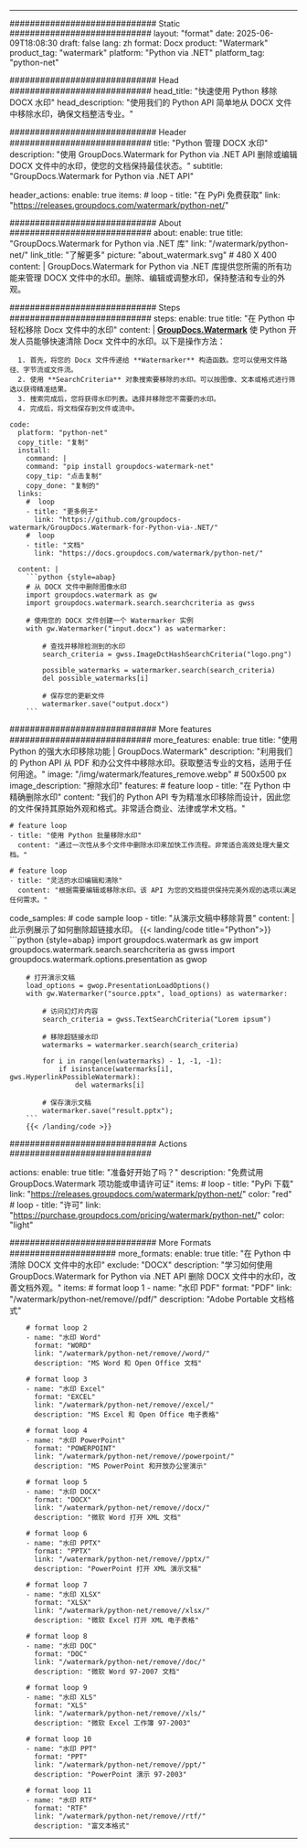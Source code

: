 
---
############################# Static ############################
layout: "format"
date:  2025-06-09T18:08:30
draft: false
lang: zh
format: Docx
product: "Watermark"
product_tag: "watermark"
platform: "Python via .NET"
platform_tag: "python-net"

############################# Head ############################
head_title: "快速使用 Python 移除 DOCX 水印"
head_description: "使用我们的 Python API 简单地从 DOCX 文件中移除水印，确保文档整洁专业。"

############################# Header ############################
title: "Python 管理 DOCX 水印" 
description: "使用 GroupDocs.Watermark for Python via .NET API 删除或编辑 DOCX 文件中的水印，使您的文档保持最佳状态。"
subtitle: "GroupDocs.Watermark for Python via .NET API" 

header_actions:
  enable: true
  items:
    #  loop
    - title: "在 PyPi 免费获取"
      link: "https://releases.groupdocs.com/watermark/python-net/"
      
############################# About ############################
about:
    enable: true
    title: "GroupDocs.Watermark for Python via .NET 库"
    link: "/watermark/python-net/"
    link_title: "了解更多"
    picture: "about_watermark.svg" # 480 X 400
    content: |
       GroupDocs.Watermark for Python via .NET 库提供您所需的所有功能来管理 DOCX 文件中的水印。删除、编辑或调整水印，保持整洁和专业的外观。

############################# Steps ############################
steps:
    enable: true
    title: "在 Python 中轻松移除 Docx 文件中的水印"
    content: |
      **[GroupDocs.Watermark](https://products.groupdocs.com/watermark/python-net/)** 使 Python 开发人员能够快速清除 Docx 文件中的水印。以下是操作方法：
      
      1. 首先，将您的 Docx 文件传递给 **Watermarker** 构造函数。您可以使用文件路径、字节流或文件流。
      2. 使用 **SearchCriteria** 对象搜索要移除的水印。可以按图像、文本或格式进行筛选以获得精准结果。
      3. 搜索完成后，您将获得水印列表。选择并移除您不需要的水印。
      4. 完成后，将文档保存到文件或流中。
   
    code:
      platform: "python-net"
      copy_title: "复制"
      install:
        command: |
        command: "pip install groupdocs-watermark-net"
        copy_tip: "点击复制"
        copy_done: "复制的"
      links:
        #  loop
        - title: "更多例子"
          link: "https://github.com/groupdocs-watermark/GroupDocs.Watermark-for-Python-via-.NET/"
        #  loop
        - title: "文档"
          link: "https://docs.groupdocs.com/watermark/python-net/"
          
      content: |
        ```python {style=abap}
        # 从 DOCX 文件中删除图像水印
        import groupdocs.watermark as gw
        import groupdocs.watermark.search.searchcriteria as gwss

        # 使用您的 DOCX 文件创建一个 Watermarker 实例
        with gw.Watermarker("input.docx") as watermarker:

            # 查找并移除检测到的水印
            search_criteria = gwss.ImageDctHashSearchCriteria("logo.png")

            possible_watermarks = watermarker.search(search_criteria)
            del possible_watermarks[i]

            # 保存您的更新文件
            watermarker.save("output.docx")
        ```  

############################# More features ############################
more_features:
  enable: true
  title: "使用 Python 的强大水印移除功能 | GroupDocs.Watermark"
  description: "利用我们的 Python API 从 PDF 和办公文件中移除水印。获取整洁专业的文档，适用于任何用途。"
  image: "/img/watermark/features_remove.webp" # 500x500 px
  image_description: "擦除水印"
  features:
    # feature loop
    - title: "在 Python 中精确删除水印"
      content: "我们的 Python API 专为精准水印移除而设计，因此您的文件保持其原始外观和格式。非常适合商业、法律或学术文档。"

    # feature loop
    - title: "使用 Python 批量移除水印"
      content: "通过一次性从多个文件中删除水印来加快工作流程。非常适合高效处理大量文档。"

    # feature loop
    - title: "灵活的水印编辑和清除"
      content: "根据需要编辑或移除水印。该 API 为您的文档提供保持完美外观的选项以满足任何需求。"
      
  code_samples:
    # code sample loop
    - title: "从演示文稿中移除背景"
      content: |
        此示例展示了如何删除超链接水印。
        {{< landing/code title="Python">}}
        ```python {style=abap}
        import groupdocs.watermark as gw
        import groupdocs.watermark.search.searchcriteria as gwss
        import groupdocs.watermark.options.presentation as gwop

        # 打开演示文稿
        load_options = gwop.PresentationLoadOptions()
        with gw.Watermarker("source.pptx", load_options) as watermarker:

            # 访问幻灯片内容
            search_criteria = gwss.TextSearchCriteria("Lorem ipsum")

            # 移除超链接水印
            watermarks = watermarker.search(search_criteria)

            for i in range(len(watermarks) - 1, -1, -1):
                if isinstance(watermarks[i], gws.HyperlinkPossibleWatermark):
                    del watermarks[i]

            # 保存演示文稿
            watermarker.save("result.pptx");
        ```
        {{< /landing/code >}}


############################# Actions ############################

actions:
  enable: true
  title: "准备好开始了吗？"
  description: "免费试用 GroupDocs.Watermark 项功能或申请许可证"
  items:
    #  loop
    - title: "PyPi 下载"
      link: "https://releases.groupdocs.com/watermark/python-net/"
      color: "red"
        #  loop
    - title: "许可"
      link: "https://purchase.groupdocs.com/pricing/watermark/python-net/"
      color: "light"


############################# More Formats #####################
more_formats:
    enable: true
    title: "在 Python 中清除 DOCX 文件中的水印"
    exclude: "DOCX"
    description: "学习如何使用 GroupDocs.Watermark for Python via .NET API 删除 DOCX 文件中的水印，改善文档外观。"
    items: 
        # format loop 1
        - name: "水印 PDF"
          format: "PDF"
          link: "/watermark/python-net/remove//pdf/"
          description: "Adobe Portable 文档格式"

        # format loop 2
        - name: "水印 Word"
          format: "WORD"
          link: "/watermark/python-net/remove//word/"
          description: "MS Word 和 Open Office 文档"
          
        # format loop 3
        - name: "水印 Excel"
          format: "EXCEL"
          link: "/watermark/python-net/remove//excel/"
          description: "MS Excel 和 Open Office 电子表格"

        # format loop 4
        - name: "水印 PowerPoint"
          format: "POWERPOINT"
          link: "/watermark/python-net/remove//powerpoint/"
          description: "MS PowerPoint 和开放办公室演示"

        # format loop 5
        - name: "水印 DOCX"
          format: "DOCX"
          link: "/watermark/python-net/remove//docx/"
          description: "微软 Word 打开 XML 文档"
          
        # format loop 6
        - name: "水印 PPTX"
          format: "PPTX"
          link: "/watermark/python-net/remove//pptx/"
          description: "PowerPoint 打开 XML 演示文稿"
          
        # format loop 7
        - name: "水印 XLSX"
          format: "XLSX"
          link: "/watermark/python-net/remove//xlsx/"
          description: "微软 Excel 打开 XML 电子表格"

        # format loop 8
        - name: "水印 DOC"
          format: "DOC"
          link: "/watermark/python-net/remove//doc/"
          description: "微软 Word 97-2007 文档"

        # format loop 9
        - name: "水印 XLS"
          format: "XLS"
          link: "/watermark/python-net/remove//xls/"
          description: "微软 Excel 工作簿 97-2003"

        # format loop 10
        - name: "水印 PPT"
          format: "PPT"
          link: "/watermark/python-net/remove//ppt/"
          description: "PowerPoint 演示 97-2003"

        # format loop 11
        - name: "水印 RTF"
          format: "RTF"
          link: "/watermark/python-net/remove//rtf/"
          description: "富文本格式"

---